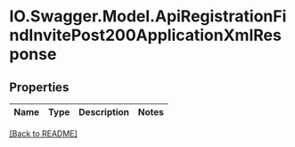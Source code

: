 # IO.Swagger.Model.ApiRegistrationFindInvitePost200ApplicationXmlResponse
## Properties

Name | Type | Description | Notes
------------ | ------------- | ------------- | -------------

 [[Back to README]](../README.md)

